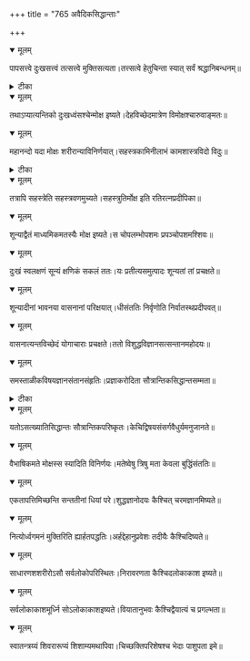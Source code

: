 +++
title = "765 अवैदिकसिद्धान्ताः"

+++


<details open><summary>मूलम्</summary>

पापसत्त्वे दुःखसत्त्वं तत्सत्त्वे मुक्तिसत्यता।तत्त्सत्वे हेतुचिन्ता स्यात् सर्वं श्रद्धानिबन्धनम्॥
</details>



<details><summary>टीका</summary>

स. सि.[2-75]
</details>



<details open><summary>मूलम्</summary>

तथाऽप्यात्यन्तिको दुःखध्वंसश्चेन्मोक्ष इष्यते।देहविच्छेदमात्रेण विमोक्षश्चारुवाङ्मतः॥
</details>



<details open><summary>मूलम्</summary>

महानन्दो यदा मोक्षः शरीरान्याविनिर्णयात्।सहस्त्रकामिनीलाभं कामशास्त्रविदो विदुः॥
</details>



<details><summary>टीका</summary>

न्या. सि.[2 परि.]
</details>



<details open><summary>मूलम्</summary>

तत्रापि सहस्त्रेति सहस्त्रवणमुच्यते।सहस्त्रुतिर्मोक्ष इति रतिरत्नप्रदीपिका॥
</details>



<details open><summary>मूलम्</summary>

शून्याद्वैतं माध्यमिकमतस्यैः मोक्ष इष्यते।स चोपलम्भोपशमः प्रपञ्चोपशमश्शिवः॥
</details>



<details open><summary>मूलम्</summary>

दुःखं स्वलक्षणं सून्यं क्षणिकं सकलं ततः।यः प्रतीत्यसमुत्पादः शून्यतां तां प्रचक्षते॥
</details>



<details open><summary>मूलम्</summary>

शून्यादीनां भावनया वासनानां परिक्षयात्।धीसंततिः निर्वृणोति निर्वातस्थप्रदीपवत्॥
</details>



<details open><summary>मूलम्</summary>

वासनात्यन्तविच्छेदं योगाचाराः प्रचक्षते।ततो विशुद्धविज्ञानसत्सन्तानमहोदयः॥
</details>



<details open><summary>मूलम्</summary>

समस्ताळीकविषयज्ञानसंतानसंहृतिः।प्रज्ञाकरोदिता सौत्रान्तिकसिद्धान्तसम्मता॥
</details>



<details><summary>टीका</summary>

न्यायपरि.[ ]
</details>



<details open><summary>मूलम्</summary>

यतोऽसत्ख्यातिसिद्धान्तः सौत्रान्तिकपरिष्कृतः।केचिद्विषयसंसर्गवैधुर्यमनुजानते॥
</details>



<details open><summary>मूलम्</summary>

वैभाषिकमते मोक्षस्स स्यादिति विनिर्णयः।मतेष्वेषु त्रिषु मता केवला बुद्धिंसंततिः॥
</details>



<details open><summary>मूलम्</summary>

एकतापत्तिमिच्छन्ति सन्ततीनां धियां परे।शुद्धज्ञानोदयः कैश्चित् चरमज्ञानमिष्यते॥
</details>



<details open><summary>मूलम्</summary>

नित्योर्ध्वगमनं मुक्तिरिति ह्यार्हतपद्धतिः।अर्हद्देहानुप्रवेशः तदीयैः कैश्चिदिष्यते॥
</details>



<details open><summary>मूलम्</summary>

साधारणशशरीरोऽसौ सर्वलोकोपरिस्थितः।निरावरणता कैश्चिदलोकाकाश इष्यते॥
</details>



<details open><summary>मूलम्</summary>

सर्वलोकाकाशमूर्ध्नि सोऽलोकाकाशइष्यते।वियातानुभवः कैश्चिद्वैयात्यं च प्रगल्भता॥
</details>



<details open><summary>मूलम्</summary>

स्वातन्त्रय्यं शिवरारूप्यं शिशाम्यमथापिवा।चिच्छक्तिपरिशेषश्च भेदाः पाशुपता इमे॥
</details>


